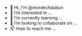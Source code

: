 - 👋 Hi, I’m @mordechaiatun
- 👀 I’m interested in ...
- 🌱 I’m currently learning ...
- 💞️ I’m looking to collaborate on ...
- 📫 How to reach me ...

<!---
mordechaiatun/mordechaiatun is a ✨ special ✨ repository because its `README.md` (this file) appears on your GitHub profile.
You can click the Preview link to take a look at your changes.
--->
